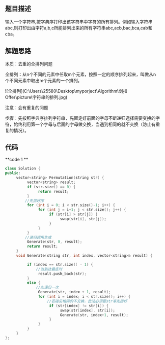 ## 题目描述

输入一个字符串,按字典序打印出该字符串中字符的所有排列。例如输入字符串abc,则打印出由字符a,b,c所能排列出来的所有字符串abc,acb,bac,bca,cab和cba。

## 解题思路

本质：去重的全排列问题

全排列：从n个不同的元素中任取m个元素，按照一定的顺序排列起来，叫做从n个不同元素中取出m个元素的一个排列。

![全排列](C:\Users\25580\Desktop\myporject\Algorithm\剑指 Offer\picture\字符串的排列.jpg)

注意：会有重复的问题

步骤：先按照字典序排列字符串，先固定好前面的字母不断递归选择需要变换的字符，始终利用第一个字母与后面的字母做交换，当遇到相同的就不交换（防止有重复的情况）。

## 代码

**code 1 **

```c++
class Solution {
public:
     vector<string> Permutation(string str) {
          vector<string> result;
          if (str.size() == 0) {
               return result;
          }
         //先排好序
          for (int i = 0; i < str.size()-1; i++) {
               for (int j = i+1; j < str.size(); j++) {
                    if (str[i] > str[j]) {
                         swap(str[i], str[j]);
                    }
               }
          }
         //递归调用生成
          Generate(str, 0, result);
          return result;
     }
     void Generate(string str, int index, vector<string>& result) {

          if (index == str.size() - 1) {
              //当到达最底时
               result.push_back(str);
          }
          else {
              //先递归一次
               Generate(str, index + 1, result);
               for (int i = index; i < str.size(); i++) {
                   //若碰见相同的不交换，此法必须要str事先排好
                    if (str[index] != str[i]) {
                         swap(str[index], str[i]);
                         Generate(str, index+1, result);
                    }
               }
          }
     }
};
```


